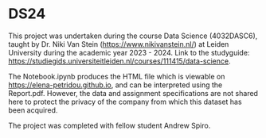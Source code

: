 # DS24

This project was undertaken during the course Data Science (4032DASC6), taught by Dr. Niki Van Stein (https://www.nikivanstein.nl/) at Leiden University during the academic year 2023 - 2024. Link to the studyguide: https://studiegids.universiteitleiden.nl/courses/111415/data-science.

The Notebook.ipynb produces the HTML file which is viewable on https://elena-petridou.github.io, and can be interpreted using the Report.pdf. However, the data and assignment specifications are not shared here to protect the privacy of the company from which this dataset has been acquired. 

The project was completed with fellow student Andrew Spiro. 
